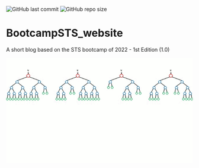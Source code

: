 ![GitHub last commit](https://img.shields.io/github/last-commit/StephanoGit/BootCampSTS_website) ![GitHub repo size](https://img.shields.io/github/repo-size/StephanoGit/BootCampSTS_website)
# BootcampSTS_website

A short blog based on the STS bootcamp of 2022 - 1st Edition (1.0)

![RFC](https://github.com/StephanoGit/UniHack-2021/blob/master/other%20files/rfc.gif)
